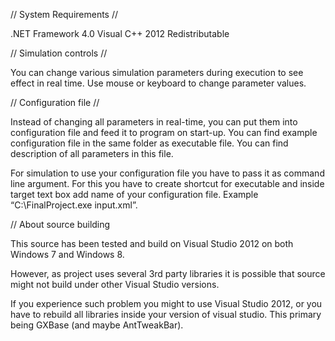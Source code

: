 // System Requirements //

.NET Framework 4.0
Visual C++ 2012 Redistributable

// Simulation controls //

You can change various simulation parameters during execution to see effect in real time. Use mouse or keyboard to change parameter values.

// Configuration file //

Instead of changing all parameters in real-time, you can put them into configuration file and feed it to program on start-up. You can find example configuration file in the same folder as executable file. You can find description of all parameters in this file.

For simulation to use your configuration file you have to pass it as command line argument. For this you have to create shortcut for executable and inside target text box add name of your configuration file. Example “C:\FinalProject.exe input.xml”.

// About source building

This source has been tested and build on Visual Studio 2012 on both Windows 7 and Windows 8.

However, as project uses several 3rd party libraries it is possible that source might not build under other Visual Studio versions.

If you experience such problem you might to use Visual Studio 2012, or you have to rebuild all libraries inside your version of visual studio. This primary being GXBase (and maybe AntTweakBar).